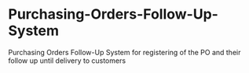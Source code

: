 # Purchasing-Orders-Follow-Up-System
Purchasing Orders Follow-Up System for registering of the PO and their follow up until delivery to customers

